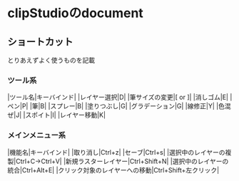 # clipStudioのdocument

## ショートカット

とりあえずよく使うものを記載

### ツール系

|ツール名|キーバインド|
|レイヤー選択|D|
|筆サイズの変更|[ or ]|
|消しゴム|E|
|ペン|P|
|筆|B|
|スプレー|B|
|塗りつぶし|G|
|グラデーション|G|
|線修正|Y|
|色混ぜ|J|
|スポイト|I|
|レイヤー移動|K|

### メインメニュー系

|機能名|キーバインド|
|取り消し|Ctrl+z|
|セーブ|Ctrl+s|
|選択中のレイヤーの複製|Ctrl+C->Ctrl+V|
|新規ラスターレイヤー|Ctrl+Shift+N|
|選択中のレイヤーの統合|Ctrl+Alt+E|
|クリック対象のレイヤーへの移動|Ctrl+Shift+左クリック|
